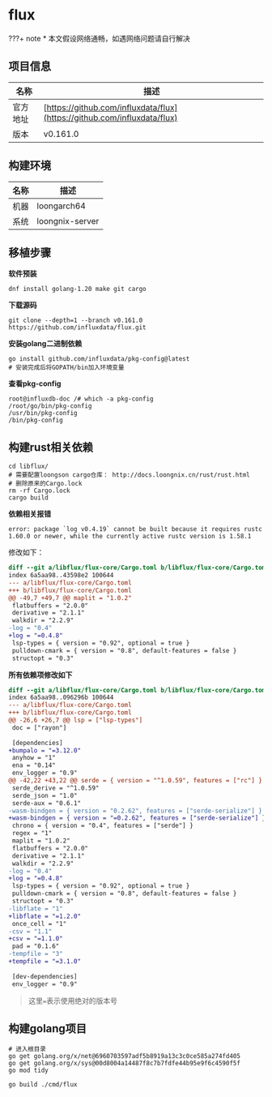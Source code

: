 # flux

<!-- note -->
???+ note
    * 本文假设网络通畅，如遇网络问题请自行解决
<!-- note end -->

## 项目信息

|名称|描述|
|--|--|
|官方地址|[https://github.com/influxdata/flux](https://github.com/influxdata/flux)|
|版本|v0.161.0|

## 构建环境

|名称|描述|
|--|--|
|机器|loongarch64|
|系统|loongnix-server|

## 移植步骤

__软件预装__

```shell
dnf install golang-1.20 make git cargo
```

__下载源码__

```shell
git clone --depth=1 --branch v0.161.0 https://github.com/influxdata/flux.git
```

__安装golang二进制依赖__

```shell
go install github.com/influxdata/pkg-config@latest
# 安装完成后将GOPATH/bin加入环境变量
```

__查看pkg-config__

```shell
root@influxdb-doc /# which -a pkg-config 
/root/go/bin/pkg-config
/usr/bin/pkg-config
/bin/pkg-config
```

## 构建rust相关依赖

```shell
cd libflux/
# 需要配置loongson cargo仓库： http://docs.loongnix.cn/rust/rust.html
# 删除原来的Cargo.lock
rm -rf Cargo.lock
cargo build
```

__依赖相关报错__

```
error: package `log v0.4.19` cannot be built because it requires rustc 1.60.0 or newer, while the currently active rustc version is 1.58.1
```

修改如下：

```diff
diff --git a/libflux/flux-core/Cargo.toml b/libflux/flux-core/Cargo.toml
index 6a5aa98..43598e2 100644
--- a/libflux/flux-core/Cargo.toml
+++ b/libflux/flux-core/Cargo.toml
@@ -49,7 +49,7 @@ maplit = "1.0.2"
 flatbuffers = "2.0.0"
 derivative = "2.1.1"
 walkdir = "2.2.9"
-log = "0.4"
+log = "=0.4.8"
 lsp-types = { version = "0.92", optional = true }
 pulldown-cmark = { version = "0.8", default-features = false }
 structopt = "0.3"
```

__所有依赖项修改如下__

```diff
diff --git a/libflux/flux-core/Cargo.toml b/libflux/flux-core/Cargo.toml
index 6a5aa98..096296b 100644
--- a/libflux/flux-core/Cargo.toml
+++ b/libflux/flux-core/Cargo.toml
@@ -26,6 +26,7 @@ lsp = ["lsp-types"]
 doc = ["rayon"]
 
 [dependencies]
+bumpalo = "=3.12.0"
 anyhow = "1"
 ena = "0.14"
 env_logger = "0.9"
@@ -42,22 +43,22 @@ serde = { version = "^1.0.59", features = ["rc"] }
 serde_derive = "^1.0.59"
 serde_json = "1.0"
 serde-aux = "0.6.1"
-wasm-bindgen = { version = "0.2.62", features = ["serde-serialize"] }
+wasm-bindgen = { version = "=0.2.62", features = ["serde-serialize"] }
 chrono = { version = "0.4", features = ["serde"] }
 regex = "1"
 maplit = "1.0.2"
 flatbuffers = "2.0.0"
 derivative = "2.1.1"
 walkdir = "2.2.9"
-log = "0.4"
+log = "=0.4.8"
 lsp-types = { version = "0.92", optional = true }
 pulldown-cmark = { version = "0.8", default-features = false }
 structopt = "0.3"
-libflate = "1"
+libflate = "=1.2.0"
 once_cell = "1"
-csv = "1.1"
+csv = "=1.1.0"
 pad = "0.1.6"
-tempfile = "3"
+tempfile = "=3.1.0"
 
 [dev-dependencies]
 env_logger = "0.9"
```

> 这里`=`表示使用绝对的版本号

## 构建golang项目

```shell
# 进入根目录
go get golang.org/x/net@6960703597adf5b8919a13c3c0ce585a274fd405
go get golang.org/x/sys@00d8004a14487f8c7b7fdfe44b95e9f6c4590f5f
go mod tidy

go build ./cmd/flux
```
